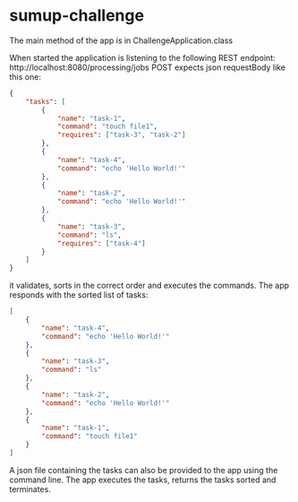 # sumup-challenge

The main method of the app is in ChallengeApplication.class

When started the application is listening to the following REST endpoint:
http://localhost:8080/processing/jobs POST
expects json requestBody like this one:
```json
{
    "tasks": [
        {
            "name": "task-1",
            "command": "touch file1",
            "requires": ["task-3", "task-2"]
        },
        {
            "name": "task-4",
            "command": "echo 'Hello World!'"
        },
        {
            "name": "task-2",
            "command": "echo 'Hello World!'"
        },
        {
            "name": "task-3",
            "command": "ls",
            "requires": ["task-4"]
        }
    ]
}
```
it validates, sorts in the correct order and executes the commands. The app responds with the sorted list of tasks:
```json
[
    {
        "name": "task-4",
        "command": "echo 'Hello World!'"
    },
    {
        "name": "task-3",
        "command": "ls"
    },
    {
        "name": "task-2",
        "command": "echo 'Hello World!'"
    },
    {
        "name": "task-1",
        "command": "touch file1"
    }
]
```

A json file containing the tasks can also be provided to the app using the command line. The app executes the tasks, returns the tasks sorted and terminates.

